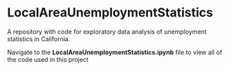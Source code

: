 # LocalAreaUnemploymentStatistics

A repository with code for exploratory data analysis of unemployment statistics in California.

Navigate to the **LocalAreaUnemploymentStatistics.ipynb** file to view all of the code used in this project
